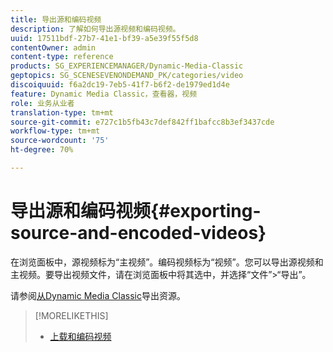 ```yaml
---
title: 导出源和编码视频
description: 了解如何导出源视频和编码视频。
uuid: 17511bdf-27b7-41e1-bf39-a5e39f55f5d8
contentOwner: admin
content-type: reference
products: SG_EXPERIENCEMANAGER/Dynamic-Media-Classic
geptopics: SG_SCENESEVENONDEMAND_PK/categories/video
discoiquuid: f6a2dc19-7eb5-41f7-b6f2-de1979ed1d4e
feature: Dynamic Media Classic，查看器，视频
role: 业务从业者
translation-type: tm+mt
source-git-commit: e727c1b5fb43c7def842ff1bafcc8b3ef3437cde
workflow-type: tm+mt
source-wordcount: '75'
ht-degree: 70%

---
```



# 导出源和编码视频{#exporting-source-and-encoded-videos}

在浏览面板中，源视频标为“主视频”。编码视频标为“视频”。您可以导出源视频和主视频。要导出视频文件，请在浏览面板中将其选中，并选择“文件”>“导出”。

请参阅[从Dynamic Media Classic](exporting-assets-from-dmc.md#exporting-assets-from-dmc)导出资源。

>[!MORELIKETHIS]
>
>* [上载和编码视频](uploading-encoding-videos.md#uploading_and_encoding_videos)

